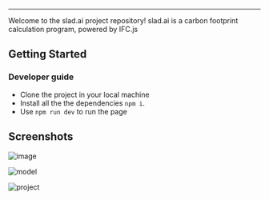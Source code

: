 

<hr>

Welcome to the slad.ai project repository! slad.ai is a carbon footprint calculation program, powered by IFC.js

## Getting Started

### Developer guide
- Clone the project in your local machine
- Install all the the dependencies `npm i`.
- Use `npm run dev` to run the page

## Screenshots

![image](https://github.com/Curiosit/3d-ifc-co2/assets/17218693/277f5816-4e54-474a-9033-86e4c5799973)

![model](https://github.com/Curiosit/3d-ifc-co2/assets/17218693/6bb26585-8f0c-4813-8d5e-10fdb9335c22)

![project](https://github.com/Curiosit/3d-ifc-co2/assets/17218693/2a48c97d-5228-441f-abac-90c1e8436ff8)


